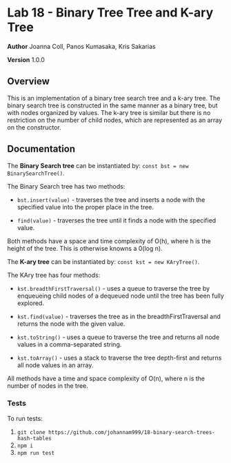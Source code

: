 # Lab 18 - Binary Tree Tree and K-ary Tree

**Author** Joanna Coll, Panos Kumasaka, Kris Sakarias

**Version** 1.0.0

## Overview
This is an implementation of a binary tree search tree and a k-ary tree. The binary search tree is constructed in the same manner as a binary tree, but with nodes organized by values. The k-ary tree is similar but there is no restriction on the number of child nodes, which are represented as an array on the constructor. 

## Documentation
The **Binary Search tree** can be instantiated by: `const bst = new BinarySearchTree()`. 


The Binary Search tree has two methods:

- `bst.insert(value)` - traverses the tree and inserts a node with the specified value into the proper place in the tree.

- `find(value)` - traverses the tree until it finds a node with the specified value.

Both methods have a space and time complexity of O(h), where h is the height of the tree. This is otherwise knowns a 0(log n).



The **K-ary tree** can be instantiated by: `const kst = new KAryTree()`.


The KAry tree has four methods:

- `kst.breadthFirstTraversal()` - uses a queue to traverse the tree by enqueueing child nodes of a dequeued node until the tree has been fully explored.

- `kst.find(value)` - traverses the tree as in the breadthFirstTraversal and returns the node with the given value.

- `kst.toString()` - uses a queue to traverse the tree and returns all node values in a comma-separated string.

- `kst.toArray()` - uses a stack to traverse the tree depth-first and returns all node values in an array.

All methods have a time and space complexity of O(n), where n is the number of nodes in the tree.

### Tests
To run tests:

1. ```git clone https://github.com/johannam999/18-binary-search-trees-hash-tables```
2. ```npm i```
3. ```npm run test```
